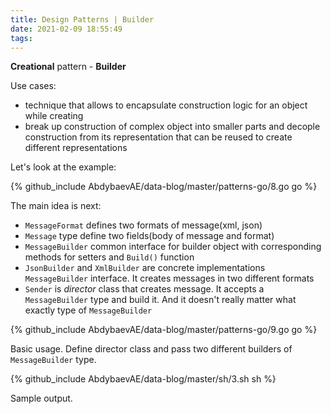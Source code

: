 ```yaml
---
title: Design Patterns | Builder
date: 2021-02-09 18:55:49
tags:
---
```

**Creational** pattern - **Builder** 

Use cases: 

- technique that allows to encapsulate construction logic for an object while creating  
- break up construction of complex object into smaller parts and decople construction from its representation that can be reused to create different representations 

Let's look at the example:

{% github_include AbdybaevAE/data-blog/master/patterns-go/8.go go %}

The main idea is next: 

- <code>MessageFormat</code> defines two formats of message(xml, json)
- <code>Message</code> type  define two fields(body of message and format)
- <code>MessageBuilder</code> common interface for builder object with corresponding methods for setters and <code>Build()</code> function
- <code>JsonBuilder</code> and <code>XmlBuilder</code> are concrete implementations <code>MessageBuilder</code> interface. It creates messages in two different formats 
- <code>Sender</code> is *director* class that creates message. It accepts a <code>MessageBuilder</code> type and build it. And it doesn't really matter what exactly type of <code>MessageBuilder</code>

{% github_include AbdybaevAE/data-blog/master/patterns-go/9.go go %}

Basic usage. Define director class and pass two different builders of <code>MessageBuilder</code> type. 

{% github_include AbdybaevAE/data-blog/master/sh/3.sh sh %}

Sample output.
